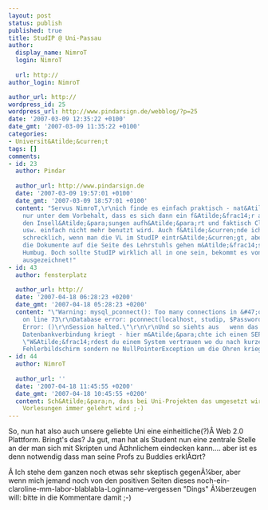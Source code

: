 ```yaml
---
layout: post
status: publish
published: true
title: StudIP @ Uni-Passau
author:
  display_name: NimroT
  login: NimroT
  
  url: http://
author_login: NimroT

author_url: http://
wordpress_id: 25
wordpress_url: http://www.pindarsign.de/webblog/?p=25
date: '2007-03-09 12:35:22 +0100'
date_gmt: '2007-03-09 11:35:22 +0100'
categories:
- Universit&Atilde;&curren;t
tags: []
comments:
- id: 23
  author: Pindar
  
  author_url: http://www.pindarsign.de
  date: '2007-03-09 19:57:01 +0100'
  date_gmt: '2007-03-09 18:57:01 +0100'
  content: "Servus NimroT,\r\nich finde es einfach praktisch - nat&Atilde;&frac14;rlich
    nur unter dem Vorbehalt, dass es sich dann ein f&Atilde;&frac14;r alle mal mit
    den Insell&Atilde;&para;sungen aufh&Atilde;&para;rt und faktisch Claroline, Clixx
    usw. einfach nicht mehr benutzt wird. Auch f&Atilde;&curren;nde ich es absolut
    schrecklich, wenn man die VL im StudIP eintr&Atilde;&curren;gt, aber f&Atilde;&frac14;r
    die Dokumente auf die Seite des Lehrstuhls gehen m&Atilde;&frac14;sste oder &Atilde;&curren;hnlichen
    Humbug. Doch sollte StudIP wirklich all in one sein, bekommt es von mir das Pr&Atilde;&curren;dikat
    ausgezeichnet!"
- id: 43
  author: fensterplatz
  
  author_url: http://
  date: '2007-04-18 06:28:23 +0200'
  date_gmt: '2007-04-18 05:28:23 +0200'
  content: "\"Warning: mysql_pconnect(): Too many connections in &#47;opt&#47;studip&#47;phplib&#47;db_mysql.inc
    on line 73\r\nDatabase error: pconnect(localhost, studip, $Password) failed.\r\nMySQL
    Error: ()\r\nSession halted.\"\r\n\r\nUnd so siehts aus   wenn das System keine
    Datenbankverbindung kriegt - hier m&Atilde;&para;chte ich einen SEP-Betreuer zitieren:
    \"W&Atilde;&frac14;rdest du einem System vertrauen wo du nach kurzer Zeit keinen
    Fehlerbildschirm sondern ne NullPointerException um die Ohren kriegst?\""
- id: 44
  author: NimroT
  
  author_url: ''
  date: '2007-04-18 11:45:55 +0200'
  date_gmt: '2007-04-18 10:45:55 +0200'
  content: Sch&Atilde;&para;n, dass bei Uni-Projekten das umgesetzt wird, was in den
    Vorlesungen immer gelehrt wird ;-)
---
```

<p>So, nun hat also auch unsere geliebte Uni eine einheitliche(?)&Acirc;&nbsp;Web 2.0 Plattform. Bringt's das? Ja gut, man hat als Student nun eine zentrale Stelle an der man sich mit Skripten und &Atilde;&curren;hnlichem eindecken kann.... aber ist es denn notwendig dass man seine Profs zu Buddies erkl&Atilde;&curren;rt?</p>
<p>&Acirc;&nbsp;Ich stehe dem ganzen noch etwas sehr skeptisch gegen&Atilde;&frac14;ber, aber wenn mich jemand noch von den positiven Seiten dieses noch-ein-claroline-mm-labor-blablabla-Loginname-vergessen "Dings" &Atilde;&frac14;berzeugen will: bitte in die Kommentare damit ;-)</p>
